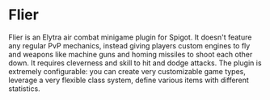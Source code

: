 # Flier

Flier is an Elytra air combat minigame plugin for Spigot. It doesn't feature any regular PvP mechanics, instead giving players custom engines to fly and weapons like machine guns and homing missiles to shoot each other down. It requires cleverness and skill to hit and dodge attacks. The plugin is extremely configurable: you can create very customizable game types, leverage a very flexible class system, define various items with different statistics.
